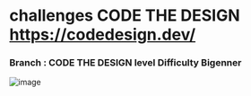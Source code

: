 # challenges CODE THE DESIGN https://codedesign.dev/

### Branch : CODE THE DESIGN level Difficulty Bigenner
![image](https://user-images.githubusercontent.com/84772741/219296474-ba6badc4-4943-4d45-9c1c-fc15c656ce5b.png)
